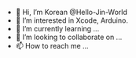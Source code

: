 - 👋 Hi, I’m Korean @Hello-Jin-World
- 👀 I’m interested in Xcode, Arduino.
- 🌱 I’m currently learning ...
- 💞️ I’m looking to collaborate on ...
- 📫 How to reach me ...

<!---
Hello-Jin-World/Hello-Jin-World is a ✨ special ✨ repository because its `README.md` (this file) appears on your GitHub profile.
You can click the Preview link to take a look at your changes.
--->
